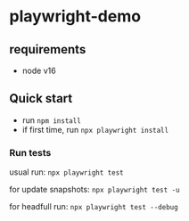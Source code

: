 # playwright-demo

## requirements

- node v16

## Quick start

- run `npm install`
- if first time, run `npx playwright install`

### Run tests

usual run: `npx playwright test`

for update snapshots: `npx playwright test -u`

for headfull run: `npx playwright test --debug`
